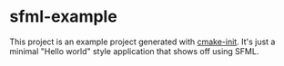 # sfml-example

This project is an example project generated with [cmake-init][1]. It's just a
minimal "Hello world" style application that shows off using SFML.

[1]: https://github.com/friendlyanon/cmake-init
